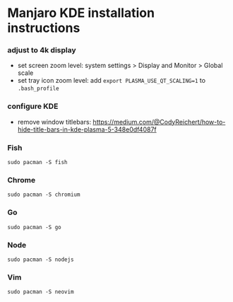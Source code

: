 # Manjaro KDE installation instructions

### adjust to 4k display

- set screen zoom level: system settings > Display and Monitor > Global scale
- set tray icon zoom level: add `export PLASMA_USE_QT_SCALING=1` to `.bash_profile`

### configure KDE

- remove window titlebars: https://medium.com/@CodyReichert/how-to-hide-title-bars-in-kde-plasma-5-348e0df4087f

### Fish

```
sudo pacman -S fish
```

### Chrome

```
sudo pacman -S chromium
```

### Go

```
sudo pacman -S go
```

### Node

```
sudo pacman -S nodejs
```

### Vim

```
sudo pacman -S neovim
```
